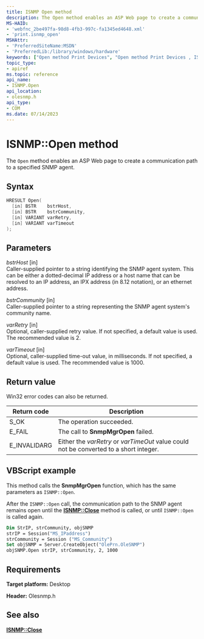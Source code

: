 ```yaml
---
title: ISNMP Open method
description: The Open method enables an ASP Web page to create a communication path to a specified SNMP agent.
MS-HAID:
- 'webfnc_2be497fa-98d8-4fb3-997c-fa1345ed4648.xml'
- 'print.isnmp_open'
MSHAttr:
- 'PreferredSiteName:MSDN'
- 'PreferredLib:/library/windows/hardware'
keywords: ["Open method Print Devices", "Open method Print Devices , ISNMP interface", "ISNMP interface Print Devices , Open method"]
topic_type:
- apiref
ms.topic: reference
api_name:
- ISNMP.Open
api_location:
- olesnmp.h
api_type:
- COM
ms.date: 07/14/2023
---
```


# ISNMP::Open method

The `Open` method enables an ASP Web page to create a communication path to a specified SNMP agent.

## Syntax

```cpp
HRESULT Open(
  [in] BSTR    bstrHost,
  [in] BSTR    bstrCommunity,
  [in] VARIANT varRetry,
  [in] VARIANT varTimeout
);
```

## Parameters

*bstrHost* \[in\]  
Caller-supplied pointer to a string identifying the SNMP agent system. This can be either a dotted-decimal IP address or a host name that can be resolved to an IP address, an IPX address (in 8.12 notation), or an ethernet address.

*bstrCommunity* \[in\]  
Caller-supplied pointer to a string representing the SNMP agent system's community name.

*varRetry* \[in\]  
Optional, caller-supplied retry value. If not specified, a default value is used. The recommended value is 2.

*varTimeout* \[in\]  
Optional, caller-supplied time-out value, in milliseconds. If not specified, a default value is used. The recommended value is 1000.

## Return value

Win32 error codes can also be returned.

| Return code | Description |
|--|--|
| S_OK | The operation succeeded. |
| E_FAIL | The call to **SnmpMgrOpen** failed. |
| E_INVALIDARG | Either the *varRetry* or *varTimeOut* value could not be converted to a short integer. |

## VBScript example

This method calls the **SnmpMgrOpen** function, which has the same parameters as `ISNMP::Open`.

After the `ISNMP::Open` call, the communication path to the SNMP agent remains open until the [**ISNMP::Close**](isnmp-close.md) method is called, or until `ISNMP::Open` is called again.

```vb
Dim StrIP, strCommunity, objSNMP
strIP = Session("MS_IPaddress")
strCommunity = Session ("MS_Community")
Set objSNMP = Server.CreateObject("OlePrn.OleSNMP")
objSNMP.Open strIP, strCommunity, 2, 1000
```

## Requirements

**Target platform:** Desktop

**Header:** Olesnmp.h

## See also

[**ISNMP::Close**](isnmp-close.md)
